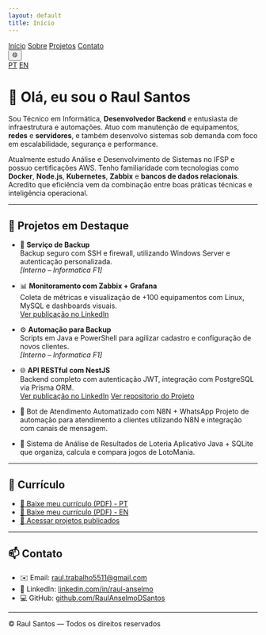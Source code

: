 ```yaml
---
layout: default
title: Início
---
```


<nav class="navbar">
  <a href="/RaulAnselmoPortfolio/pt/">Início</a>
  <a href="/RaulAnselmoPortfolio/pt/sobre">Sobre</a>
  <a href="/RaulAnselmoPortfolio/pt/projetos">Projetos</a>
  <a href="/RaulAnselmoPortfolio/pt/contato">Contato</a>

  <div class="lang-switcher">
    <button title="Selecionar idioma">🌐</button>
    <div class="lang-menu">
      <a href="/RaulAnselmoPortfolio/pt/">PT</a>
      <a href="/RaulAnselmoPortfolio/en/">EN</a>
    </div>
  </div>
</nav>



# 👋 Olá, eu sou o Raul Santos

Sou Técnico em Informática, **Desenvolvedor Backend** e entusiasta de infraestrutura e automações. Atuo com manutenção de equipamentos, **redes** e **servidores**, e também desenvolvo sistemas sob demanda com foco em escalabilidade, segurança e performance.

Atualmente estudo Análise e Desenvolvimento de Sistemas no IFSP e possuo certificações AWS. Tenho familiaridade com tecnologias como **Docker**, **Node.js**, **Kubernetes**, **Zabbix** e **bancos de dados relacionais**. Acredito que eficiência vem da combinação entre boas práticas técnicas e inteligência operacional.


---

## 🚀 Projetos em Destaque

- 🔐 **Serviço de Backup**  
  Backup seguro com SSH e firewall, utilizando Windows Server e autenticação personalizada.  
  *[Interno – Informatica F1]*

- 📊 **Monitoramento com Zabbix + Grafana**  
  Coleta de métricas e visualização de +100 equipamentos com Linux, MySQL e dashboards visuais.  
  [Ver publicação no LinkedIn](https://www.linkedin.com/posts/raul-anselmo_monitoring-it-infrastructure-activity-7266947916311769088-vyVb)

- ⚙️ **Automação para Backup**  
  Scripts em Java e PowerShell para agilizar cadastro e configuração de novos clientes.  
  *[Interno – Informatica F1]*

- 🌐 **API RESTful com NestJS**  
  Backend completo com autenticação JWT, integração com PostgreSQL via Prisma ORM.  
  [Ver publicação no LinkedIn](https://www.linkedin.com/posts/raul-anselmo_nestjs-typescript-prismaorm-activity-7279853019762954240-xbKx)
  [Ver repositorio do Projeto](github.com/RaulAnselmoDSantos/api-type-6-semestre)

- 🤖 Bot de Atendimento Automatizado com N8N + WhatsApp
    Projeto de automação para atendimento a clientes utilizando N8N e integração com canais de mensagem.

- 🎰 Sistema de Análise de Resultados de Loteria
    Aplicativo Java + SQLite que organiza, calcula e compara jogos de LotoMania.

---

## 📄 Currículo

- [📄 Baixe meu currículo (PDF) - PT](../assets/curriculos/RESUME-PT.pdf)  
- [📄 Baixe meu currículo (PDF) - EN](../assets/curriculos/RESUME-EN.pdf)  
- [🔗 Acessar projetos publicados](https://raulanselmodsantos.github.io/RaulAnselmoPortfolio/pt/projetos)

---

## 📫 Contato

- ✉️ Email: [raul.trabalho5511@gmail.com](mailto:raul.trabalho5511@gmail.com)
- 💼 LinkedIn: [linkedin.com/in/raul-anselmo](https://linkedin.com/in/raul-anselmo)
- 💻 GitHub: [github.com/RaulAnselmoDSantos](https://github.com/RaulAnselmoDSantos)

---

© Raul Santos — Todos os direitos reservados
